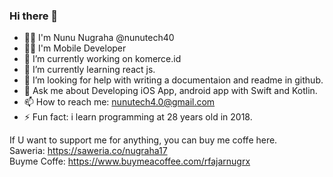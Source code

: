 ### Hi there 👋
- 🧑‍💼 I'm Nunu Nugraha @nunutech40
- 👨‍💻 I'm Mobile Developer
- 🔭 I’m currently working on komerce.id
- 🌱 I’m currently learning react js.
- 🤔 I’m looking for help with writing a documentaion and readme in github.
- 💬 Ask me about Developing iOS App, android app with Swift and Kotlin.
- 📫 How to reach me: nunutech4.0@gmail.com
- ⚡ Fun fact: i learn programming at 28 years old in 2018.

If U want to support me for anything, you can buy me coffe here. \
Saweria: https://saweria.co/nugraha17 \
Buyme Coffe: https://www.buymeacoffee.com/rfajarnugrx 
